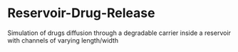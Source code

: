 # Reservoir-Drug-Release
Simulation of drugs diffusion through a degradable carrier inside a reservoir with channels of varying length/width
